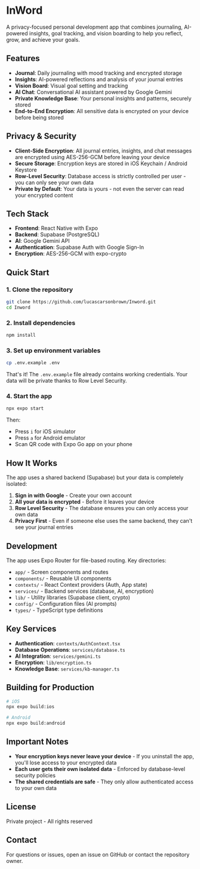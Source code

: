 # InWord

A privacy-focused personal development app that combines journaling, AI-powered insights, goal tracking, and vision boarding to help you reflect, grow, and achieve your goals.

## Features

- **Journal**: Daily journaling with mood tracking and encrypted storage
- **Insights**: AI-powered reflections and analysis of your journal entries
- **Vision Board**: Visual goal setting and tracking
- **AI Chat**: Conversational AI assistant powered by Google Gemini
- **Private Knowledge Base**: Your personal insights and patterns, securely stored
- **End-to-End Encryption**: All sensitive data is encrypted on your device before being stored

## Privacy & Security

- **Client-Side Encryption**: All journal entries, insights, and chat messages are encrypted using AES-256-GCM before leaving your device
- **Secure Storage**: Encryption keys are stored in iOS Keychain / Android Keystore
- **Row-Level Security**: Database access is strictly controlled per user - you can only see your own data
- **Private by Default**: Your data is yours - not even the server can read your encrypted content

## Tech Stack

- **Frontend**: React Native with Expo
- **Backend**: Supabase (PostgreSQL)
- **AI**: Google Gemini API
- **Authentication**: Supabase Auth with Google Sign-In
- **Encryption**: AES-256-GCM with expo-crypto

## Quick Start

### 1. Clone the repository

```bash
git clone https://github.com/lucascarsonbrown/Inword.git
cd Inword
```

### 2. Install dependencies

```bash
npm install
```

### 3. Set up environment variables

```bash
cp .env.example .env
```

That's it! The `.env.example` file already contains working credentials. Your data will be private thanks to Row Level Security.

### 4. Start the app

```bash
npx expo start
```

Then:
- Press `i` for iOS simulator
- Press `a` for Android emulator
- Scan QR code with Expo Go app on your phone

## How It Works

The app uses a shared backend (Supabase) but your data is completely isolated:

1. **Sign in with Google** - Create your own account
2. **All your data is encrypted** - Before it leaves your device
3. **Row Level Security** - The database ensures you can only access your own data
4. **Privacy First** - Even if someone else uses the same backend, they can't see your journal entries

## Development

The app uses Expo Router for file-based routing. Key directories:

- `app/` - Screen components and routes
- `components/` - Reusable UI components
- `contexts/` - React Context providers (Auth, App state)
- `services/` - Backend services (database, AI, encryption)
- `lib/` - Utility libraries (Supabase client, crypto)
- `config/` - Configuration files (AI prompts)
- `types/` - TypeScript type definitions

## Key Services

- **Authentication**: `contexts/AuthContext.tsx`
- **Database Operations**: `services/database.ts`
- **AI Integration**: `services/gemini.ts`
- **Encryption**: `lib/encryption.ts`
- **Knowledge Base**: `services/kb-manager.ts`

## Building for Production

```bash
# iOS
npx expo build:ios

# Android
npx expo build:android
```

## Important Notes

- **Your encryption keys never leave your device** - If you uninstall the app, you'll lose access to your encrypted data
- **Each user gets their own isolated data** - Enforced by database-level security policies
- **The shared credentials are safe** - They only allow authenticated access to your own data

## License

Private project - All rights reserved

## Contact

For questions or issues, open an issue on GitHub or contact the repository owner.
